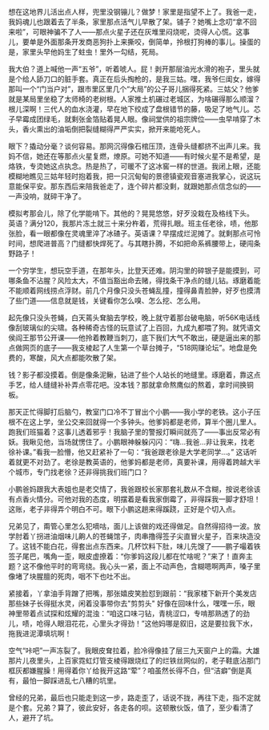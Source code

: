 想在这地界儿活出点人样，兜里没钢镚儿？做梦！家里是指望不上了。我爸一走，我妈魂儿也跟着去了半条，家里那点活气儿早散了架。铺子？她嘴上念叨“拿不回来啦”，可眼神骗不了人——那点火星子还在灰堆里闷烧呢，烫得人心慌。这事儿，要单是外面那条开发商恶狗扑上来撕咬，倒简单，拎根打狗棒的事儿。操蛋的是，家里头早他妈生了蛀虫！里外一勾结，死局。

我大伯？道上喊他一声“五爷”，听着唬人。屁！剥开那层油光水滑的袍子，里头就是个给人舔刀口的脏手套。真正在后头掏枪的，是我三姑。嘿，我爷仨闺女，嫁得那叫一个“门当户对”，跟市里区里几个“大局”的公子哥儿捆得死紧。三姑父？他爹就是某局里坐稳了太师椅的老树根。人家推土机碾过老城区，为啥碾得那么顺溜？根儿深啊！三代人的血水浇灌，早在地下绞成了盘根错节的藤，吸足了地气儿。芯子早霉成团绿毛，就剩张金箔贴着晃人眼。像祠堂供的祖宗牌位——虫早啃穿了木头，香火熏出的油垢倒把裂缝糊得严严实实，掀开来能呛死人。

眼下？撬动分毫？谈何容易。那网沉得像石棺压顶，连骨头缝都挤不出声儿来。我妈不信，她还在等那点火星复燃，燎原。可她不知道——有时候火星不是希望，是烙铁，专烫她这点执念。热是热了，可暖不了这冰窖一样的世道。我闭上眼，还能模糊地瞧见三姑年轻时抱着我，把一只沉甸甸的景德镇瓷观音塞进我掌心，说这玩意能保平安。那东西后来陪我爸走了，连个碎片都没剩，就跟她那点信念似的——一声没响，就碎干净了。

模拟考那会儿，除了化学能啃下。其他的？晃晃悠悠，好歹没栽在及格线下头。 英语？满分120，我那片冻土就三十来分杵着，荒得扎眼。班主任老徐，啧，他那张脸，看一眼都像在灵魂里淬了冰碴子。英语课？早摆成烂泥摊了。就剩那点可怜时间，想爬进普高？门缝都快焊死了。与其瞎扑腾，不如把命系裤腰带上，硬闯条野路子！

一个穷学生，想玩空手道，在那年头，比登天还难。阴沟里的碎银子是能摸到，可哪条鱼不沾腥？风险太大，不值当豁出命去赌，得找条干净点的缝儿钻。琢磨着能不能顺着网线捞点浮财。前几个月像只没头苍蝇乱撞，撞得鼻青脸肿，好歹也摸清了些门道——信息就是钱，关键看你怎么嗅、怎么挖、怎么用。

起先像只没头苍蝇，白天蔫头耷脑去学校，晚上就守着那台破电脑，听56K电话线像刮玻璃似的尖啸。各种稀奇古怪的玩意试了上百回，九成九都喂了狗。就凭语文侯阎王那节公开课——他拎着教鞭当刺刀，底下我们大气不敢出，硬是逼出来的那点做网页的底子——我支棱起了人生第一个草台摊子，“518网赚论坛”。地盘是免费的，寒酸，风大点都能吹散了架。

钱？影子都没摸着。倒是像条泥鳅，钻进了些个人站长的地缝里。琢磨着，靠这点手艺，给人缝缝补补弄点零花吧。没本钱？那就拿命熬鹰似的熬着，拿时间换铜板。

那天正忙得脚打后脑勺，教室门口冷不丁冒出个小鹏——我小学的老铁。这小子压根不在这上学，坐公交来回就得一个多钟头。他爹妈都是老师，算半个圈儿里人。跑我们班猫着？这事儿透着邪乎！我脑子里的警报灯瞬间就亮了——事出反常必有妖。我瞅见他，当场就愣住了。小鹏眼神躲躲闪闪：“嗨…我爸…非让我来，找老徐补课。”看我一脸懵，他又赶紧补了一句：“我爸跟老徐是大学老同学…。” 这话听着就更不对劲了。老徐是教英语的，他爹妈都是老师，真要补课，用得着跨越大半个城市，专门找老徐？还非得挑我们班门口？

小鹏爸妈跟我大表姐也是老交情了，我爸跟校长家那套礼数从不含糊，按说老徐该有点香火情分。可他对我的态度，明摆着是看我家倒霉了，非得踩我一脚才舒坦！这账，老子非得弄个明白不可。眼下小鹏这趟来得蹊跷，正好是个切入点。

兄弟见了，甭管心里怎么犯嘀咕，面儿上该做的戏还得做足。自然得招待一波。放学肘着丫拐进油烟味儿齁人的苍蝇馆子，肉串撸得签子尖直冒火星子，百来块造没了。这钱不能白花，得套出点东西来。几杯饮料下肚，味儿先馊了——鹏子嘬着铁签子尾巴，嘴角一歪，眼皮虚撩着：“你爹妈这段儿都在忙啥呢？”来了！直奔主题？这不像他平时的弯弯绕。我心头一紧，面上不动声色，含糊嗯啊两声，嗓子里像堵了块腥膻的死肉，咽不下也吐不出。

紧接着，丫拿油手背蹭了把嘴，那张嬉皮笑脸怼到跟前：“我家楼下新开个美发店那些妹子长得挺水灵，闲着没事带你去"剪剪头" 好像在回味什么，嘿嘿一乐，眼神里带着点试探和炫耀的混浊：“咱这口味刁钻，青桃涩口，专啃那熟透了的劲儿，啧，呛得人眼泪花花，心里头才得劲！”这他妈哪是叙旧，这是要拉我下水，拖我进泥潭填坑啊！

空气“咔吧”一声冻裂了。我眼皮耷拉着，脸冷得像挂了层三九天窗户上的霜。大雄那片儿夜里头，上百家霓虹灯管支棱得跟烧红了的烂铁丝网似的，老子鞋底沾那门框灰都嫌腥臊！用得着你丫给我开这路“荤”？咱虽然长得不白，但“洁癖”倒是真有，最怕一脚踩进乱七八糟的坑里。

曾经的兄弟，最后也只能走到这一步，路走歪了，话说不拢，再往下走，指不定就是个套。兄弟？算了，彼此安好，各走各的呗。这顿散伙饭，值了，至少看清了人，避开了坑。